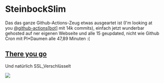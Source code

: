 # SteinbockSlim
Das das ganze Github-Actions-Zeug etwas ausgeartet ist (I'm looking at you [@github-actions[bot]](https://github.com/features/actions) mit 14k commits), einfach jetzt wunderbar gehosted auf ner eigenen Webseite und alle 15 geupdated, nicht wie Github Cron mit PI*Daumen alle 47,89 Minuten :(

## [There you go](https://steinbock.jakob-jung.com/)
Und natürlich SSL_Verschlüsselt

![](https://pics.me.me/self-signed-ssl-certificates%E2%80%A6-72178525.png)
